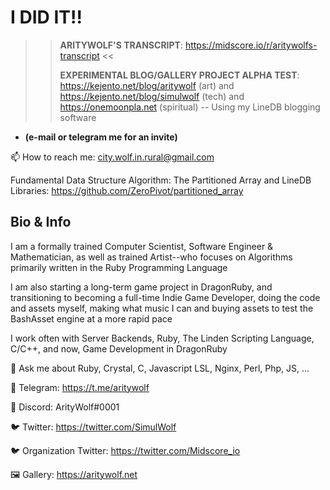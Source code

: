 # I DID IT!!

>> **ARITYWOLF'S TRANSCRIPT**: https://midscore.io/r/aritywolfs-transcript <<
>> 
>> **EXPERIMENTAL BLOG/GALLERY PROJECT ALPHA TEST**: https://kejento.net/blog/aritywolf (art) and https://kejento.net/blog/simulwolf (tech) and https://onemoonpla.net (spiritual) -- Using my LineDB blogging software 
* **(e-mail or telegram me for an invite)**

📫 How to reach me: city.wolf.in.rural@gmail.com

Fundamental Data Structure Algorithm: The Partitioned Array and LineDB Libraries: https://github.com/ZeroPivot/partitioned_array

## Bio & Info

I am a formally trained Computer Scientist, Software Engineer & Mathematician, as well as trained Artist--who focuses on Algorithms primarily written in the Ruby Programming Language

I am also starting a long-term game project in DragonRuby, and transitioning to becoming a full-time Indie Game Developer, doing the code and assets myself, making what music I can and buying assets to test the BashAsset engine at a more rapid pace

I work often with Server Backends, Ruby, The Linden Scripting Language, C/C++, and now, Game Development in DragonRuby

💬 Ask me about Ruby, Crystal, C, Javascript LSL, Nginx, Perl, Php, JS, ...

📲 Telegram: https://t.me/aritywolf

📲 Discord: ArityWolf#0001

🐦 Twitter: https://twitter.com/SimulWolf

🐦 Organization Twitter: https://twitter.com/Midscore_io

🖼️ Gallery: https://aritywolf.net

